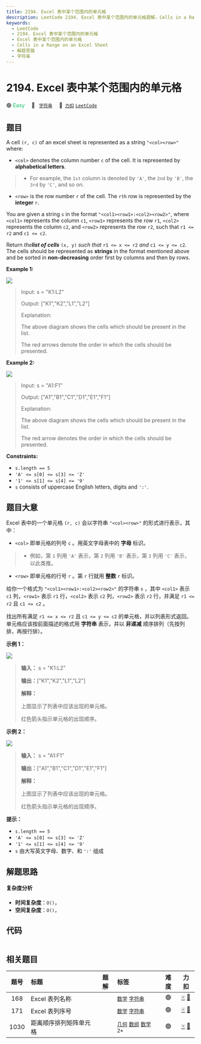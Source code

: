 ```yaml
---
title: 2194. Excel 表中某个范围内的单元格
description: LeetCode 2194. Excel 表中某个范围内的单元格题解，Cells in a Range on an Excel Sheet，包含解题思路、复杂度分析以及完整的 JavaScript 代码实现。
keywords:
  - LeetCode
  - 2194. Excel 表中某个范围内的单元格
  - Excel 表中某个范围内的单元格
  - Cells in a Range on an Excel Sheet
  - 解题思路
  - 字符串
---
```


# 2194. Excel 表中某个范围内的单元格

🟢 <font color=#15bd66>Easy</font>&emsp; 🔖&ensp; [`字符串`](/tag/string.md)&emsp; 🔗&ensp;[`力扣`](https://leetcode.cn/problems/cells-in-a-range-on-an-excel-sheet) [`LeetCode`](https://leetcode.com/problems/cells-in-a-range-on-an-excel-sheet)

## 题目

A cell `(r, c)` of an excel sheet is represented as a string `"<col><row>"`
where:

  * `<col>` denotes the column number `c` of the cell. It is represented by **alphabetical letters**. 
> 
> * For example, the `1st` column is denoted by `'A'`, the `2nd` by `'B'`, the `3rd` by `'C'`, and so on.
  * `<row>` is the row number `r` of the cell. The `rth` row is represented by the **integer** `r`.

You are given a string `s` in the format `"<col1><row1>:<col2><row2>"`, where
`<col1>` represents the column `c1`, `<row1>` represents the row `r1`,
`<col2>` represents the column `c2`, and `<row2>` represents the row `r2`,
such that `r1 <= r2` and `c1 <= c2`.

Return _the**list of cells**_ `(x, y)` _such that_ `r1 <= x <= r2` _and_ `c1
<= y <= c2`. The cells should be represented as **strings** in the format
mentioned above and be sorted in **non-decreasing** order first by columns and
then by rows.



**Example 1:**

![](https://assets.leetcode.com/uploads/2022/02/08/ex1drawio.png)

> Input: s = "K1:L2"
> 
> Output: ["K1","K2","L1","L2"]
> 
> Explanation:
> 
> The above diagram shows the cells which should be present in the list.
> 
> The red arrows denote the order in which the cells should be presented.

**Example 2:**

![](https://assets.leetcode.com/uploads/2022/02/09/exam2drawio.png)

> Input: s = "A1:F1"
> 
> Output: ["A1","B1","C1","D1","E1","F1"]
> 
> Explanation:
> 
> The above diagram shows the cells which should be present in the list.
> 
> The red arrow denotes the order in which the cells should be presented.

**Constraints:**

  * `s.length == 5`
  * `'A' <= s[0] <= s[3] <= 'Z'`
  * `'1' <= s[1] <= s[4] <= '9'`
  * `s` consists of uppercase English letters, digits and `':'`.


## 题目大意

Excel 表中的一个单元格 `(r, c)` 会以字符串 `"<col><row>"` 的形式进行表示，其中：

  * `<col>` 即单元格的列号 `c` 。用英文字母表中的 **字母** 标识。 
> 
> * 例如，第 `1` 列用 `'A'` 表示，第 `2` 列用 `'B'` 表示，第 `3` 列用 `'C'` 表示，以此类推。
  * `<row>` 即单元格的行号 `r` 。第 `r` 行就用 **整数** `r` 标识。

给你一个格式为 `"<col1><row1>:<col2><row2>"` 的字符串 `s` ，其中 `<col1>` 表示 `c1` 列，`<row1>`
表示 `r1` 行，`<col2>` 表示 `c2` 列，`<row2>` 表示 `r2` 行，并满足 `r1 <= r2` 且 `c1 <= c2` 。

找出所有满足 `r1 <= x <= r2` 且 `c1 <= y <= c2` 的单元格，并以列表形式返回。单元格应该按前面描述的格式用 **字符串**
表示，并以 **非递减** 顺序排列（先按列排，再按行排）。



**示例 1：**

![](https://assets.leetcode.com/uploads/2022/02/08/ex1drawio.png)

> 
> 
> 
> 
> 
> **输入：** s = "K1:L2"
> 
> **输出：**["K1","K2","L1","L2"]
> 
> **解释：**
> 
> 上图显示了列表中应该出现的单元格。
> 
> 红色箭头指示单元格的出现顺序。
> 
> 

**示例 2：**

![](https://assets.leetcode.com/uploads/2022/02/09/exam2drawio.png)

> 
> 
> 
> 
> 
> **输入：** s = "A1:F1"
> 
> **输出：**["A1","B1","C1","D1","E1","F1"]
> 
> **解释：**
> 
> 上图显示了列表中应该出现的单元格。 
> 
> 红色箭头指示单元格的出现顺序。
> 
> 



**提示：**

  * `s.length == 5`
  * `'A' <= s[0] <= s[3] <= 'Z'`
  * `'1' <= s[1] <= s[4] <= '9'`
  * `s` 由大写英文字母、数字、和 `':'` 组成


## 解题思路

#### 复杂度分析

- **时间复杂度**：`O()`，
- **空间复杂度**：`O()`，

## 代码

```javascript

```

## 相关题目

<!-- prettier-ignore -->
| 题号 | 标题 | 题解 | 标签 | 难度 | 力扣 |
| :------: | :------ | :------: | :------ | :------: | :------: |
| 168 | Excel 表列名称 |  |  [`数学`](/tag/math.md) [`字符串`](/tag/string.md) | 🟢 | [🀄️](https://leetcode.cn/problems/excel-sheet-column-title) [🔗](https://leetcode.com/problems/excel-sheet-column-title) |
| 171 | Excel 表列序号 |  |  [`数学`](/tag/math.md) [`字符串`](/tag/string.md) | 🟢 | [🀄️](https://leetcode.cn/problems/excel-sheet-column-number) [🔗](https://leetcode.com/problems/excel-sheet-column-number) |
| 1030 | 距离顺序排列矩阵单元格 |  |  [`几何`](/tag/geometry.md) [`数组`](/tag/array.md) [`数学`](/tag/math.md) `2+` | 🟢 | [🀄️](https://leetcode.cn/problems/matrix-cells-in-distance-order) [🔗](https://leetcode.com/problems/matrix-cells-in-distance-order) |